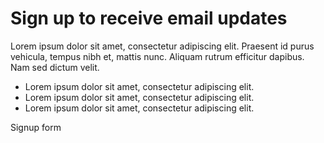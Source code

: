 # Sign up to receive email updates

Lorem ipsum dolor sit amet, consectetur adipiscing elit. Praesent id purus vehicula, tempus nibh et, mattis nunc. Aliquam rutrum efficitur dapibus. Nam sed dictum velit.

- Lorem ipsum dolor sit amet, consectetur adipiscing elit. 
- Lorem ipsum dolor sit amet, consectetur adipiscing elit. 
- Lorem ipsum dolor sit amet, consectetur adipiscing elit. 

Signup form
